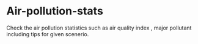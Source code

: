 # Air-pollution-stats
Check the air pollution statistics such as air quality index , major pollutant including tips for given scenerio. 
